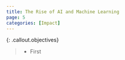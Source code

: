 ```yaml
---
title: The Rise of AI and Machine Learning
page: 5
categories: [Impact]
---
```


{: .callout.objectives}
>- First